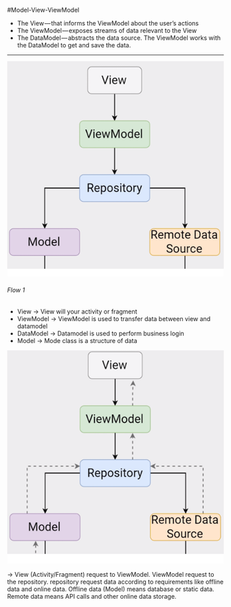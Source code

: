 #Model-View-ViewModel

- The View — that informs the ViewModel about the user’s actions
- The ViewModel — exposes streams of data relevant to the View
- The DataModel — abstracts the data source. The ViewModel works with the DataModel to get and save the data.

--------------------------------------------------------------------------------------------------------------------------

![Flow 1](https://github.com/mksantoki/MVVMDEMO/blob/master/img/step_one.png)

###### Flow 1

- View -> View will your activity or fragment
- ViewModel -> ViewModel is used to transfer data between view and datamodel
- DataModel -> Datamodel is used to perform business login
- Model -> Mode class is a structure of data

![Flow 2](https://github.com/mksantoki/MVVMDEMO/blob/master/img/step_two.png)

-> View (Activity/Fragment) request to ViewModel. ViewModel request to the repository. repository request data according to requirements like offline data and online data. Offline data (Model) means database or static data. Remote data means API calls and other online data storage.
